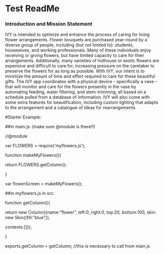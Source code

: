 # Test ReadMe

### Introduction and Mission Statement

IVY is intended to optimize and enhance the process of caring for living flower arrangements. Flower bouquets are purchased year-round by a diverse group of people, including (but not limited to): students, housewives, and working professionals. Many of these individuals enjoy receiving or giving flowers, but have limited capacity to care for their arrangements. Additionally, many varieties of hothouse or exotic flowers are expensive and difficult to care for, increasing pressure on the caretaker to preserve the flowers for as long as possible. With IVY, our intent is to minimize the amount of time and effort required to care for these beautiful gifts. The IVY app coordinates with a physical device – specifically a vase – that will monitor and care for the flowers presently in the vase by automating feeding, water filtering, and stem-trimming, all based on a schedule pulled from a database of information. IVY will also come with some extra features for beautification, including custom lighting that adapts to the arrangement and a catalogue of ideas for rearrangements.

#Starter Example:

##in main.js: (make sure @module is there!!)


//@module

var FLOWERS = require('myflowers.js');



function makeMyFlowers(){

return FLOWERS.getColumn();

}

var flowerScreen = makeMyFlowers();



##in myflowers.js in src:

function getColumn(){

return new Column({name:"flower", left:0, right:0, top:20, bottom:100, skin: new Skin({fill:"blue"}), 

contents:[]});

}

exports.getColumn = getColumn; //this is necessary to call from main.js



